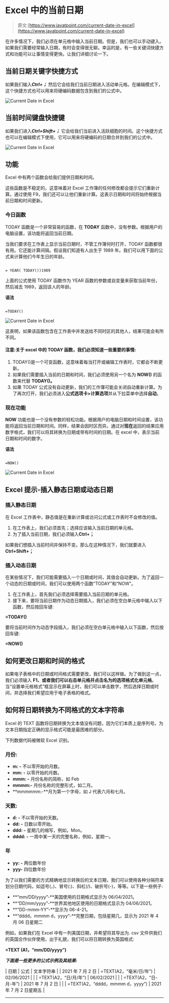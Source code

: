 # Excel 中的当前日期

> 原文:[https://www.javatpoint.com/current-date-in-excel](https://www.javatpoint.com/current-date-in-excel)

在许多情况下，我们必须在单元格中输入当前日期。但是，我们也可以手动键入。如果我们需要经常输入日期，有时会变得很无聊。幸运的是，有一些关键词快捷方式和功能可以让事情变得更快。让我们详细讨论一下。

## 当前日期关键字快捷方式

如果我们输入***Ctrl+；*** 然后它会给我们当前日期进入活动单元格。在编辑模式下，这个快捷方式也可以用来将硬编码数据包含到我们的公式中。

![Current Date in Excel](../Images/1af5958e822272acd588045578710d1f.png)

## 当前时间键盘快捷键

如果我们进入***Ctrl+Shift+；*** 它会给我们当前进入活跃细胞的时间。这个快捷方式也可以在编辑模式下使用，它可以用来将硬编码的日期合并到我们的公式中。

![Current Date in Excel](../Images/3e6fd61c0e480b7eb0e316d068f20864.png)

## 功能

Excel 中有两个函数会给我们提供日期和时间。

这些函数是不稳定的，这意味着对 Excel 工作簿的任何修改都会提示它们重新计算。通过使用 F9，我们还可以让他们重新计算。这表示日期和时间将始终根据当前日期和时间更新。

### 今日函数

TODAY 函数是一个非常容易的函数，在 **TODAY** 函数中，没有参数。根据用户的电脑设置，该功能将返回当前日期。

当我们要求在工作表上显示当前日期时，不管工作簿何时打开，TODAY 函数都很有用。它还能计算间隔。假设我们知道有人出生于 1989 年。我们可以用下面的公式来计算他们今年生日的年龄。

```

= YEAR( TODAY())1989

```

上面的公式使用 TODAY 函数作为 YEAR 函数的参数或自变量来获取当前年份，然后减去 1989，返回该人的年龄。

**语法**

```

=TODAY()

```

![Current Date in Excel](../Images/59b641a215a1ee6a62b6ccff94aeeb06.png)

这表明，如果该函数包含在工作表中并发送给不同时区的其他人，结果可能会有所不同。

#### 注意:关于 excel 中的 TODAY 函数，我们必须知道一些重要的事情:

1.  TODAY()是一个可变函数，这意味着每当打开或编辑工作表时，它都会不断更新。
2.  如果我们需要插入当前的日期和时间，我们必须使用另一个名为 **NOW()** 的函数来代替 **TODAY()。**
3.  如果 TODAY 公式没有自动更新，我们的工作簿可能会关闭自动重新计算。为了再次打开，我们必须进入**公式选项卡>计算选项**并从下拉菜单中选择**自动**。

### 现在功能

**NOW** 功能也是一个没有参数的轻松功能。根据用户的电脑日期和时间设置，该功能将返回当前日期和时间。同样，结果会因时区而异。通过对**现在**返回的结果应用数字格式，我们可以将其转换为日期或带有时间的日期。在 excel 中，表示当前日期和时间的数字。

**语法**

```

=NOW()

```

![Current Date in Excel](../Images/1144cf440248681082b5786e06b7ec8b.png)

## Excel 提示-插入静态日期或动态日期

### 插入静态日期

在 Excel 工作表中，静态值是在重新计算或访问公式或工作表时不会修改的值。

1.  在工作表上，我们必须首先；选择应该输入当前日期的单元格。
2.  为了插入当前日期，我们必须输入**Ctrl+；**

如果我们想插入当前时间并保持不变。那么在这种情况下，我们就要进入**Ctrl+Shift+；**

### 插入动态日期

在某些情况下，我们可能需要插入一个日期或时间，其值会自动更新。为了返回一个动态的日期或时间，我们可以使用两个函数“TODAY”和“NOW”。

1.  在工作表上，首先我们必须选择需要插入当前日期的单元格。
2.  接下来，要将当前日期作为动态日期插入，我们必须在空白单元格中输入以下函数，然后按回车键:

**=TODAY()**

要将当前时间作为动态字段插入，我们必须在空白单元格中输入以下函数，然后按回车键:

**=NOW()**

## 如何更改日期和时间的格式

如果电子表格中的日期或时间格式需要更改，我们可以这样做。为了做到这一点，我们必须输入 **F1、**或者我们可以右击单元格并点击名为**的选项格式化单元格**。当“设置单元格格式”框显示在屏幕上时，我们可以单击数字，然后选择日期或时间，并选择我们希望应用于电子表格的格式。

## 如何将日期转换为不同格式的文本字符串

Excel 的 TEXT 函数将日期转换为文本值没有问题，因为它们本质上是序列号。为文本日期指定正确的显示格式可能是最困难的部分。

下列数据代码被微软 Excel 识别。

### 月份:

*   **m: -** 不以零开始的月数。
*   **mm: -** 以零开始的月数。
*   **mmm: -** 月份名称的简称，如 Feb
*   **mmmm:-** 月份名称的完整形式，如二月。
*   **mmmmmm:-**月为第一个字母，如 J 代表六月和七月。

### 天数:

*   **d: -** 不以零开始的天数。
*   **dd: -** 日数以零开始。
*   **ddd: -** 星期几的缩写，例如，Mon。
*   **dddd: -** 一周中某一天的完整名称，例如，星期一。

### 年

*   **yy: -** 两位数年份
*   **yyy-** 四位数年份

为了以我们需要的方式精确地显示转换后的文本日期，我们可以使用各种分隔符来划分日期代码，如逗号(，)、冒号(:)、斜杠(/)、破折号(-)，等等。以下是一些例子:

*   **“mm/DD/yyyy”-**美国使用的日期格式显示为 06/04/2021。
*   **“DD/mm/yyyy”-**世界其他地区使用的日期格式显示为 04/06/2021。
*   **“DD-mmm-YY”-**显示为 06-4-21。
*   **“dddd，mmmm d，yyyy”-**完整日期，包括星期几，显示为 2021 年 4 月 06 日星期二

例如，如果我们在 Excel 中有一列美国日期，并希望将其导出为. csv 文件供我们的英国合作伙伴使用，出于礼貌，我们可以将日期转换为英国格式:

**=TEXT (A1，“mm/DD/yyyy”)**

***下面是一些更多的公式示例及其结果:***

| 日期 | 公式 | 文本字符串 |
| 2021 年 7 月 2 日 | =TEXT(A2，“毫米/日/年”) | 02/06/2021 |
|  | =TEXT(A2，“日/月/年”) | 06/02/2021 |
|  | =TEXT(A2，“日-月-年”) | 2021 年 7 月 2 日 |
|  | =TEXT(A2，“dddd，mmmm d，yyyy”) | 2021 年 7 月 2 日星期五 |

* * *